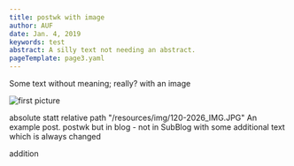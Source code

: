 ```yaml
---
title: postwk with image
author: AUF
date: Jan. 4, 2019
keywords: test
abstract: A silly text not needing an abstract.
pageTemplate: page3.yaml
---
```


Some text without meaning; really? with an image 

![first picture ]( /home/frank/Workspace11/ssg/docs/site/dough/resources/img/120-2026_IMG.JPG  "Logo Title Text 1")

 <!-- ![first picture ]( ../resources/img/120-2026_IMG.JPG  "Logo Title Text 1")  -->

absolute statt relative path "/resources/img/120-2026_IMG.JPG"
  An example post.  postwk but in blog - not in SubBlog
with some additional text 
which is always changed  

addition
